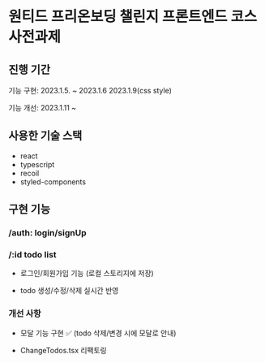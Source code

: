 # 원티드 프리온보딩 챌린지 프론트엔드 코스 사전과제

## 진행 기간

기능 구현: 2023.1.5. ~ 2023.1.6
2023.1.9(css style)

기능 개선: 2023.1.11 ~

## 사용한 기술 스택

- react
- typescript
- recoil
- styled-components

## 구현 기능

### /auth: login/signUp

### /:id todo list

- 로그인/회원가입 기능
  (로컬 스토리지에 저장)

- todo 생성/수정/삭제 실시간 반영

### 개선 사항

- 모달 기능 구현 ✅
  (todo 삭제/변경 시에 모달로 안내)

- ChangeTodos.tsx 리팩토링
